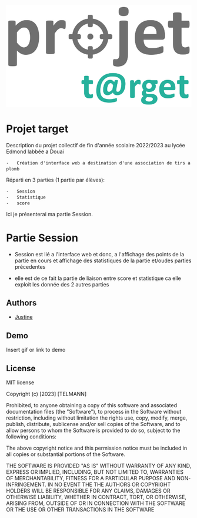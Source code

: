 
![Logo](logo/logo.png)


# Projet target

Description du projet collectif de fin d'année scolaire 2022/2023 au lycée 
Edmond labbée a Douai

    -   Création d'interface web a destination d'une association de tirs a plomb

Réparti en 3 parties (1 partie par élèves):

    -   Session
    -   Statistique 
    -   score 

Ici je présenterai ma partie Session.

# Partie Session

 -  Session est lié a l'interface web et donc, a l'affichage des points de la partie en cours et affichage des statistiques de la partie et/oudes parties précedentes

-   elle est de ce fait la partie de liaison entre score et statistique ca elle exploit les donnée des 2 autres parties
## Authors

- [Justine](https://github.com/yaushii/projetTarget.git)


## Demo

Insert gif or link to demo


## License

MIT license

Copyright (c) [2023] [TELMANN]

Prohibited, to anyone obtaining a copy
of this software and associated documentation files (the "Software"), to process
in the Software without restriction, including without limitation the rights
use, copy, modify, merge, publish, distribute, sublicense and/or sell
copies of the Software, and to allow persons to whom the Software is
provided to do so, subject to the following conditions:

The above copyright notice and this permission notice must be included in all
copies or substantial portions of the Software.

THE SOFTWARE IS PROVIDED "AS IS" WITHOUT WARRANTY OF ANY KIND, EXPRESS OR
IMPLIED, INCLUDING, BUT NOT LIMITED TO, WARRANTIES OF MERCHANTABILITY,
FITNESS FOR A PARTICULAR PURPOSE AND NON-INFRINGEMENT. IN NO EVENT THE
THE AUTHORS OR COPYRIGHT HOLDERS WILL BE RESPONSIBLE FOR ANY CLAIMS, DAMAGES OR OTHERWISE
LIABILITY, WHETHER IN CONTRACT, TORT, OR OTHERWISE, ARISING FROM,
OUTSIDE OF OR IN CONNECTION WITH THE SOFTWARE OR THE USE OR OTHER TRANSACTIONS IN THE
SOFTWARE


